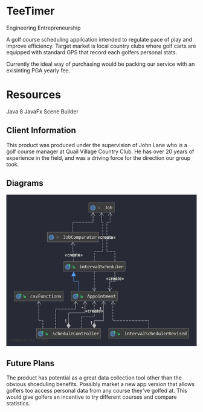 # TeeTimer

Engineering Entrepreneurship

A golf course scheduling application intended to regulate pace of play
and improve efficiency. Target market is local country clubs where golf
carts are equipped with standard GPS that record each golfers personal stats.

Currently the ideal way of purchasing would be packing our service with an exisinting PGA yearly fee.

# Resources

Java 8
JavaFx
Scene Builder

## Client Information

This product was produced under the supervision of John Lane who is a golf course manager at Quail Village Country Club.
He has over 20 years of experience in the field, and was a driving force for the direction our group took.

## Diagrams

![](class.jpg)

## Future Plans

The product has potential as a great data collection tool other than the obvious shceduling benefits.
Possibly market a new app version that allows golfers too access personal data from any course they've
golfed at. This would give golfers an incentive to try different courses and compare statistics.
